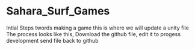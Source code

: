 # Sahara_Surf_Games
Intial Steps twords making a game
this is where we will update a unity file
The process looks like this,
Download the github file,
edit it to progess development
send file back to github

